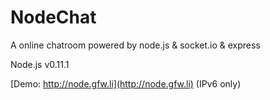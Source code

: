 NodeChat
========

A online chatroom powered by node.js &amp; socket.io &amp; express

Node.js v0.11.1

[Demo: http://node.gfw.li](http://node.gfw.li)   (IPv6 only)